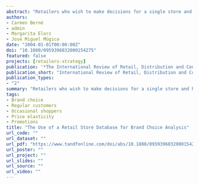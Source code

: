 ```yaml
---
abstract: "Retailers who wish to make decisions for a single store and have access to the scan- ner data of all purchases and to the scanner data of customer card-holders may worry about er- roneous inferences when using one of the two databases and when using the same models to estimate the effects of their main marketing variables. The questions are: ‘‘do the transactions reflected by the customer cards necessarily reflect the usual purchase behavior ofall customers?’’; and ‘‘do the same customer response models apply equally to regular customers and for the rest of individuals shopping at the store?’’. To answer these questions, a brand choice multinomial logit model choice is applied for the product category chosen (ground coffee). The major findings are that regular price elasticity of all brands in the customer segment is twice what was estimated when studying the total purchases. The effects on brand and type ofcoffee are greater in the cus- tomer card-holders segment than in the total purchases."
authors:
- Carmen Berné
- admin
- Margarita Elorz
- José Miguel Múgica
date: "2004-01-01T00:00:00Z"
doi: "10.1080/0959396032000154275"
featured: false
projects: [retailers-strategy]
publication: '*The International Review of Retail, Distribution and Consumer Research*, 14(1), 19-29'
publication_short: "International Review of Retail, Distribution and Consumer Research"
publication_types:
- "2"
summary: "Retailers who wish to make decisions for a single store and have access to the scan- ner data of all purchases and to the scanner data of customer card-holders may worry about er- roneous inferences when using one of the two databases and when using the same models to estimate the effects of their main marketing variables. The questions are: ‘‘do the transactions reflected by the customer cards necessarily reflect the usual purchase behavior ofall customers?’’; and ‘‘do the same customer response models apply equally to regular customers and for the rest of individuals shopping at the store?’’. To answer these questions, a brand choice multinomial logit model choice is applied for the product category chosen (ground coffee). The major findings are that regular price elasticity of all brands in the customer segment is twice what was estimated when studying the total purchases. The effects on brand and type ofcoffee are greater in the customer card-holders segment than in the total purchases."
tags:
- Brand choice
- Regular customers
- Occasional shoppers
- Price elasticity
- Promotions
title: "The Use of a Retail Store Database for Brand Choice Analysis"
url_code: ""
url_dataset: ""
url_pdf: "https://www.tandfonline.com/doi/abs/10.1080/0959396032000154275"
url_poster: ""
url_project: ""
url_slides: ""
url_source: ""
url_video: ""
---
```



